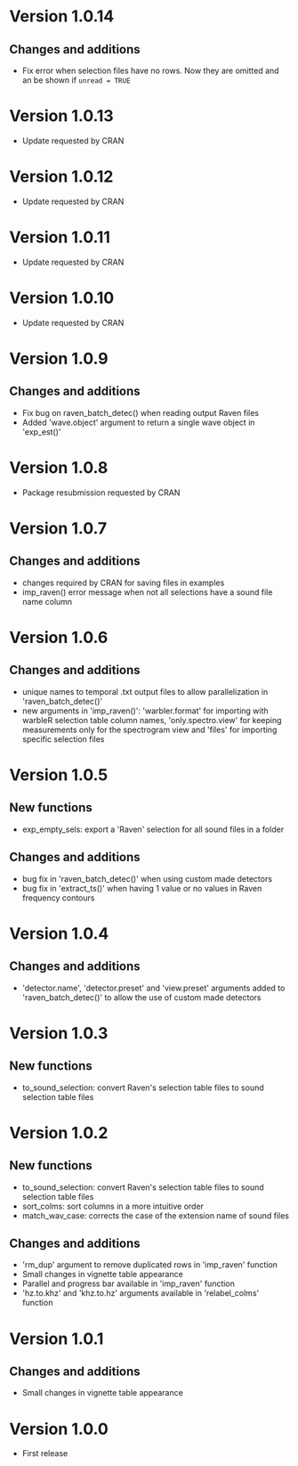 # Version 1.0.14

## Changes and additions

* Fix error when selection files have no rows. Now they are omitted and an be shown if `unread = TRUE` 

# Version 1.0.13

* Update requested by CRAN

# Version 1.0.12

* Update requested by CRAN

# Version 1.0.11

* Update requested by CRAN

# Version 1.0.10

* Update requested by CRAN

# Version 1.0.9

## Changes and additions

* Fix bug on raven_batch_detec() when reading output Raven files
* Added 'wave.object' argument to return a single wave object in 'exp_est()'

# Version 1.0.8

* Package resubmission requested by CRAN

# Version 1.0.7

## Changes and additions

* changes required by CRAN for saving files in examples
* imp_raven() error message when not all selections have a sound file name column

# Version 1.0.6

## Changes and additions

* unique names to temporal .txt output files to allow parallelization in 'raven_batch_detec()'
* new arguments in 'imp_raven()': 'warbler.format' for importing with warbleR selection table column names, 'only.spectro.view' for keeping measurements only for the spectrogram view and 'files' for importing specific selection files

# Version 1.0.5

## New functions

* exp_empty_sels: export a 'Raven' selection for all sound files in a folder

## Changes and additions

* bug fix in 'raven_batch_detec()' when using custom made detectors 
* bug fix in 'extract_ts()' when having 1 value or no values in Raven frequency contours 

# Version 1.0.4

## Changes and additions

* 'detector.name', 'detector.preset' and 'view.preset' arguments added to 'raven_batch_detec()' to allow the use of custom made detectors 

# Version 1.0.3

## New functions

* to_sound_selection: convert Raven's selection table files to sound selection table files

# Version 1.0.2 

## New functions

* to_sound_selection: convert Raven's selection table files to sound selection table files
* sort_colms: sort columns in a more intuitive order
* match_wav_case: corrects the case of the extension name of sound files

## Changes and additions

* 'rm_dup' argument to remove duplicated rows in 'imp_raven' function
* Small changes in vignette table appearance
* Parallel and progress bar available in 'imp_raven' function
* 'hz.to.khz' and 'khz.to.hz' arguments available in 'relabel_colms' function

# Version 1.0.1

## Changes and additions

* Small changes in vignette table appearance

# Version 1.0.0

* First release

